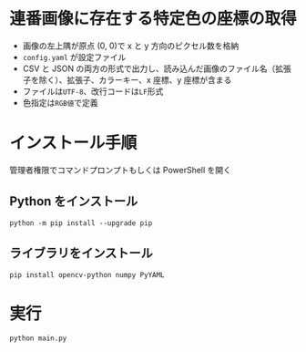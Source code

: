 # 連番画像に存在する特定色の座標の取得

- 画像の左上隅が原点 (0, 0)で x と y 方向のピクセル数を格納
- `config.yaml` が設定ファイル
- CSV と JSON の両方の形式で出力し、読み込んだ画像のファイル名（拡張子を除く）、拡張子、カラーキー、x 座標、y 座標が含まる
- ファイルは`UTF-8`、改行コードは`LF`形式
- 色指定は`RGB値`で定義

# インストール手順

管理者権限でコマンドプロンプトもしくは PowerShell を開く

## Python をインストール

```
python -m pip install --upgrade pip
```

## ライブラリをインストール

```
pip install opencv-python numpy PyYAML
```

# 実行

```
python main.py
```
